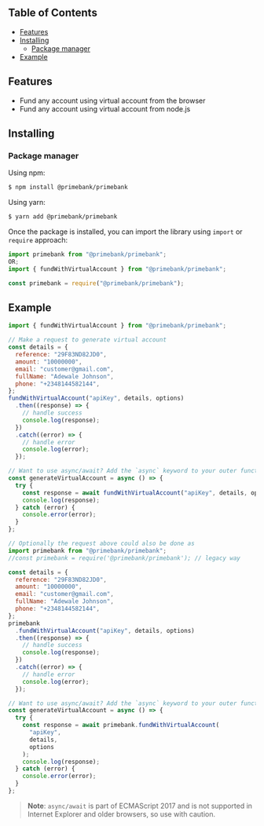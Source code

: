 ## Table of Contents

- [Features](#features)
- [Installing](#installing)
  - [Package manager](#package-manager)
- [Example](#example)

## Features

- Fund any account using virtual account from the browser
- Fund any account using virtual account from node.js

## Installing

### Package manager

Using npm:

```bash
$ npm install @primebank/primebank
```

Using yarn:

```bash
$ yarn add @primebank/primebank
```

Once the package is installed, you can import the library using `import` or `require` approach:

```js
import primebank from "@primebank/primebank";
OR;
import { fundWithVirtualAccount } from "@primebank/primebank";
```

```js
const primebank = require("@primebank/primebank");
```

## Example

```js
import { fundWithVirtualAccount } from "@primebank/primebank";

// Make a request to generate virtual account
const details = {
  reference: "29F83ND82JD0",
  amount: "10000000",
  email: "customer@gmail.com",
  fullName: "Adewale Johnson",
  phone: "+2348144582144",
};
fundWithVirtualAccount("apiKey", details, options)
  .then((response) => {
    // handle success
    console.log(response);
  })
  .catch((error) => {
    // handle error
    console.log(error);
  });

// Want to use async/await? Add the `async` keyword to your outer function/method.
const generateVirtualAccount = async () => {
  try {
    const response = await fundWithVirtualAccount("apiKey", details, options);
    console.log(response);
  } catch (error) {
    console.error(error);
  }
};

// Optionally the request above could also be done as
import primebank from "@primebank/primebank";
//const primebank = require('@primebank/primebank'); // legacy way

const details = {
  reference: "29F83ND82JD0",
  amount: "10000000",
  email: "customer@gmail.com",
  fullName: "Adewale Johnson",
  phone: "+2348144582144",
};
primebank
  .fundWithVirtualAccount("apiKey", details, options)
  .then((response) => {
    // handle success
    console.log(response);
  })
  .catch((error) => {
    // handle error
    console.log(error);
  });

// Want to use async/await? Add the `async` keyword to your outer function/method.
const generateVirtualAccount = async () => {
  try {
    const response = await primebank.fundWithVirtualAccount(
      "apiKey",
      details,
      options
    );
    console.log(response);
  } catch (error) {
    console.error(error);
  }
};
```

> **Note**: `async/await` is part of ECMAScript 2017 and is not supported in Internet
> Explorer and older browsers, so use with caution.
